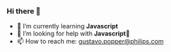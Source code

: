 ##

<link rel="stylesheet" href="https://cdn.jsdelivr.net/gh/devicons/devicon@v2.15.1/devicon.min.css">

<div style="display: inline-block"><br>
    <i class="devicon-oracle-original"></i>
</div>
  
##


### Hi there 👋

- 🌱 I’m currently learning <strong>Javascript</strong>
- 🤔 I’m looking for help with <strong>Javascript</strong>🤣
- 📫 How to reach me: gustavo.popper@philips.com
